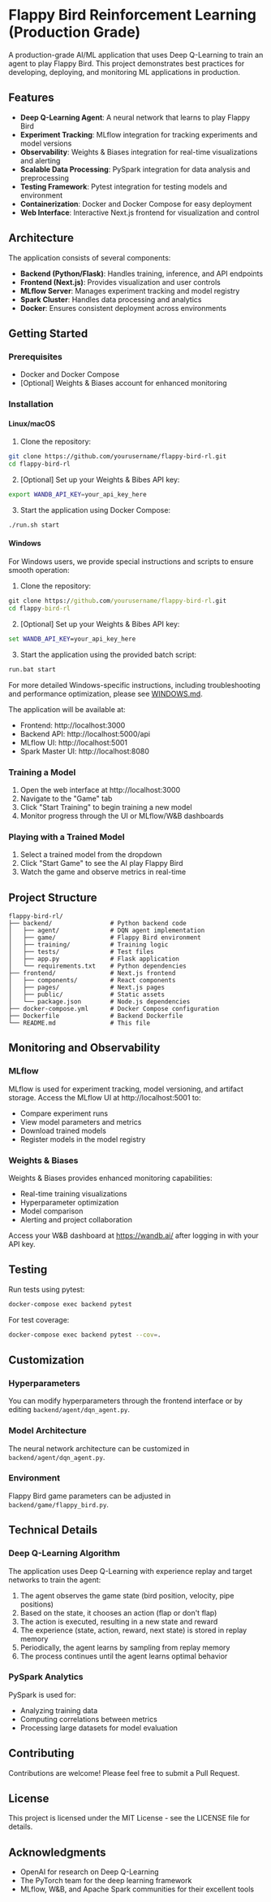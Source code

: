 # Flappy Bird Reinforcement Learning (Production Grade)

A production-grade AI/ML application that uses Deep Q-Learning to train an agent to play Flappy Bird. This project demonstrates best practices for developing, deploying, and monitoring ML applications in production.

## Features

- **Deep Q-Learning Agent**: A neural network that learns to play Flappy Bird
- **Experiment Tracking**: MLflow integration for tracking experiments and model versions
- **Observability**: Weights & Biases integration for real-time visualizations and alerting
- **Scalable Data Processing**: PySpark integration for data analysis and preprocessing
- **Testing Framework**: Pytest integration for testing models and environment
- **Containerization**: Docker and Docker Compose for easy deployment
- **Web Interface**: Interactive Next.js frontend for visualization and control

## Architecture

The application consists of several components:

- **Backend (Python/Flask)**: Handles training, inference, and API endpoints
- **Frontend (Next.js)**: Provides visualization and user controls
- **MLflow Server**: Manages experiment tracking and model registry
- **Spark Cluster**: Handles data processing and analytics
- **Docker**: Ensures consistent deployment across environments

## Getting Started

### Prerequisites

- Docker and Docker Compose
- [Optional] Weights & Biases account for enhanced monitoring

### Installation

#### Linux/macOS

1. Clone the repository:

```bash
git clone https://github.com/yourusername/flappy-bird-rl.git
cd flappy-bird-rl
```

2. [Optional] Set up your Weights & Bibes API key:

```bash
export WANDB_API_KEY=your_api_key_here
```

3. Start the application using Docker Compose:

```bash
./run.sh start
```

#### Windows

For Windows users, we provide special instructions and scripts to ensure smooth operation:

1. Clone the repository:

```cmd
git clone https://github.com/yourusername/flappy-bird-rl.git
cd flappy-bird-rl
```

2. [Optional] Set up your Weights & Bibes API key:

```cmd
set WANDB_API_KEY=your_api_key_here
```

3. Start the application using the provided batch script:

```cmd
run.bat start
```

For more detailed Windows-specific instructions, including troubleshooting and performance optimization, please see [WINDOWS.md](WINDOWS.md).

The application will be available at:
- Frontend: http://localhost:3000
- Backend API: http://localhost:5000/api
- MLflow UI: http://localhost:5001
- Spark Master UI: http://localhost:8080

### Training a Model

1. Open the web interface at http://localhost:3000
2. Navigate to the "Game" tab
3. Click "Start Training" to begin training a new model
4. Monitor progress through the UI or MLflow/W&B dashboards

### Playing with a Trained Model

1. Select a trained model from the dropdown
2. Click "Start Game" to see the AI play Flappy Bird
3. Watch the game and observe metrics in real-time

## Project Structure

```
flappy-bird-rl/
├── backend/                # Python backend code
│   ├── agent/              # DQN agent implementation
│   ├── game/               # Flappy Bird environment
│   ├── training/           # Training logic
│   ├── tests/              # Test files
│   ├── app.py              # Flask application
│   └── requirements.txt    # Python dependencies
├── frontend/               # Next.js frontend
│   ├── components/         # React components
│   ├── pages/              # Next.js pages
│   ├── public/             # Static assets
│   └── package.json        # Node.js dependencies
├── docker-compose.yml      # Docker Compose configuration
├── Dockerfile              # Backend Dockerfile
└── README.md               # This file
```

## Monitoring and Observability

### MLflow

MLflow is used for experiment tracking, model versioning, and artifact storage. Access the MLflow UI at http://localhost:5001 to:

- Compare experiment runs
- View model parameters and metrics
- Download trained models
- Register models in the model registry

### Weights & Biases

Weights & Biases provides enhanced monitoring capabilities:

- Real-time training visualizations
- Hyperparameter optimization
- Model comparison
- Alerting and project collaboration

Access your W&B dashboard at https://wandb.ai/ after logging in with your API key.

## Testing

Run tests using pytest:

```bash
docker-compose exec backend pytest
```

For test coverage:

```bash
docker-compose exec backend pytest --cov=.
```

## Customization

### Hyperparameters

You can modify hyperparameters through the frontend interface or by editing `backend/agent/dqn_agent.py`.

### Model Architecture

The neural network architecture can be customized in `backend/agent/dqn_agent.py`.

### Environment

Flappy Bird game parameters can be adjusted in `backend/game/flappy_bird.py`.

## Technical Details

### Deep Q-Learning Algorithm

The application uses Deep Q-Learning with experience replay and target networks to train the agent:

1. The agent observes the game state (bird position, velocity, pipe positions)
2. Based on the state, it chooses an action (flap or don't flap)
3. The action is executed, resulting in a new state and reward
4. The experience (state, action, reward, next state) is stored in replay memory
5. Periodically, the agent learns by sampling from replay memory
6. The process continues until the agent learns optimal behavior

### PySpark Analytics

PySpark is used for:

- Analyzing training data
- Computing correlations between metrics
- Processing large datasets for model evaluation

## Contributing

Contributions are welcome! Please feel free to submit a Pull Request.

## License

This project is licensed under the MIT License - see the LICENSE file for details.

## Acknowledgments

- OpenAI for research on Deep Q-Learning
- The PyTorch team for the deep learning framework
- MLflow, W&B, and Apache Spark communities for their excellent tools 